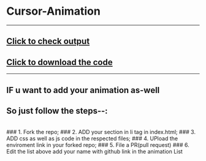 # Cursor-Animation

---
## [Click to check output](https://madhav2108.github.io/Cursor-Animation/)
## [Click to download the code](https://codeload.github.com/Madhav2108/Cursor-Animation/zip/master)

---
## IF u want to add your animation as-well
## So just follow the __steps__--: 
<br>
### 1. Fork the repo;
### 2. ADD your section in li tag in index.html;
### 3. ADD css as well as js code in the respected files;
### 4. UPload the enviroment link in your forked repo;
### 5. File a PR(pull request)
### 6. Edit the list above add your name with github link in the animation List
